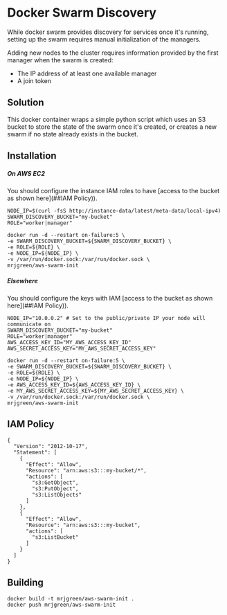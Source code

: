 # Docker Swarm Discovery

While docker swarm provides discovery for services once it's running, setting up the swarm requires manual initialization of the managers.

Adding new nodes to the cluster requires information provided by the first manager when the swarm is created:

 * The IP address of at least one available manager
 * A join token

## Solution

This docker container wraps a simple python script which uses an S3 bucket to store the state of the swarm once it's created, or creates a new swarm if no state already exists in the bucket.

## Installation

##### On AWS EC2

You should configure the instance IAM roles to have [access to the bucket as shown here](##IAM Policy)).

```
NODE_IP=$(curl -fsS http://instance-data/latest/meta-data/local-ipv4)
SWARM_DISCOVERY_BUCKET="my-bucket"
ROLE="worker|manager"

docker run -d --restart on-failure:5 \
-e SWARM_DISCOVERY_BUCKET=${SWARM_DISCOVERY_BUCKET} \
-e ROLE=${ROLE} \
-e NODE_IP=${NODE_IP} \
-v /var/run/docker.sock:/var/run/docker.sock \
mrjgreen/aws-swarm-init
```

##### Elsewhere

You should configure the keys with IAM [access to the bucket as shown here](##IAM Policy)).

```
NODE_IP="10.0.0.2" # Set to the public/private IP your node will communicate on
SWARM_DISCOVERY_BUCKET="my-bucket"
ROLE="worker|manager"
AWS_ACCESS_KEY_ID="MY_AWS_ACCESS_KEY_ID"
AWS_SECRET_ACCESS_KEY="MY_AWS_SECRET_ACCESS_KEY"

docker run -d --restart on-failure:5 \
-e SWARM_DISCOVERY_BUCKET=${SWARM_DISCOVERY_BUCKET} \
-e ROLE=${ROLE} \
-e NODE_IP=${NODE_IP} \
-e AWS_ACCESS_KEY_ID=${AWS_ACCESS_KEY_ID} \
-e MY_AWS_SECRET_ACCESS_KEY=${MY_AWS_SECRET_ACCESS_KEY} \
-v /var/run/docker.sock:/var/run/docker.sock \
mrjgreen/aws-swarm-init
```

## IAM Policy
```
{
  "Version": "2012-10-17",
  "Statement": [
    {
      "Effect": "Allow",
      "Resource": "arn:aws:s3:::my-bucket/*",
      "actions": [
        "s3:GetObject",
        "s3:PutObject",
        "s3:ListObjects"
      ]
    },
    {
      "Effect": "Allow",
      "Resource": "arn:aws:s3:::my-bucket",
      "actions": [
        "s3:ListBucket"
      ]
    }
  ]
}
```

## Building

```
docker build -t mrjgreen/aws-swarm-init .
docker push mrjgreen/aws-swarm-init
```
